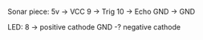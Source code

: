 Sonar piece:
5v -> VCC
9 -> Trig
10 -> Echo
GND -> GND

LED:
8 -> positive cathode
GND -? negative cathode
